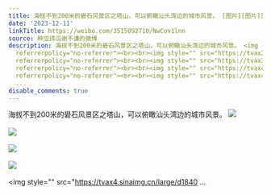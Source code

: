 ```yaml
---
title: 海拔不到200米的礐石风景区之塔山，可以俯瞰汕头湾边的城市风景。 [图片][图片][图片][图片][图片][图片][图片][图片][图片][图片][图片][图片]
date: '2023-12-11'
linkTitle: https://weibo.com/3515092710/NwCov1lnn
source: 种豆得瓜谢不谦的微博
description: 海拔不到200米的礐石风景区之塔山，可以俯瞰汕头湾边的城市风景。 <img style="" src="https://tvax4.sinaimg.cn/large/d1840ee6gy1hkpqs4vhs9j23342bcx6r.jpg"
  referrerpolicy="no-referrer"><br><br><img style="" src="https://tvax3.sinaimg.cn/large/d1840ee6gy1hkpqs74grej23342bcqv7.jpg"
  referrerpolicy="no-referrer"><br><br><img style="" src="https://tvax3.sinaimg.cn/large/d1840ee6gy1hkprrsgjr3j21g037ke82.jpg"
  referrerpolicy="no-referrer"><br><br><img style="" src="https://tvax4.sinaimg.cn/large/d1840ee6gy1hkprs3ipz0j21g037knpe.jpg"
  referrerpolicy="no-referrer"><br><br><img style="" src="https://tvax4.sinaimg.cn/large/d1840
  ...
disable_comments: true
---
```

海拔不到200米的礐石风景区之塔山，可以俯瞰汕头湾边的城市风景。 <img style="" src="https://tvax4.sinaimg.cn/large/d1840ee6gy1hkpqs4vhs9j23342bcx6r.jpg" referrerpolicy="no-referrer"><br><br><img style="" src="https://tvax3.sinaimg.cn/large/d1840ee6gy1hkpqs74grej23342bcqv7.jpg" referrerpolicy="no-referrer"><br><br><img style="" src="https://tvax3.sinaimg.cn/large/d1840ee6gy1hkprrsgjr3j21g037ke82.jpg" referrerpolicy="no-referrer"><br><br><img style="" src="https://tvax4.sinaimg.cn/large/d1840ee6gy1hkprs3ipz0j21g037knpe.jpg" referrerpolicy="no-referrer"><br><br><img style="" src="https://tvax4.sinaimg.cn/large/d1840 ...